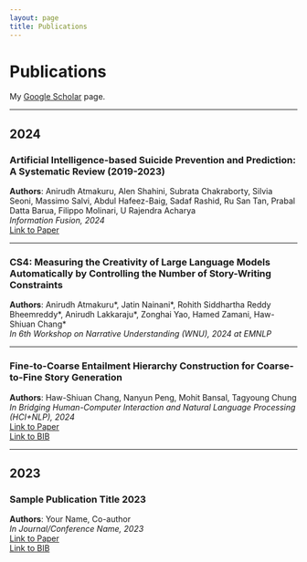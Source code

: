 ```yaml
---
layout: page
title: Publications
---
```


# Publications

My [Google Scholar]([https://scholar.google.com](https://scholar.google.com/citations?user=wknj4_8AAAAJ&hl=en&authuser=1)) page.

---

## 2024

### **Artificial Intelligence-based Suicide Prevention and Prediction: A Systematic Review (2019-2023)**
**Authors**: Anirudh Atmakuru, Alen Shahini, Subrata Chakraborty, Silvia Seoni, Massimo Salvi, Abdul Hafeez-Baig, Sadaf Rashid, Ru San Tan, Prabal Datta Barua, Filippo Molinari, U Rajendra Acharya  
*Information Fusion, 2024*  
[Link to Paper](https://doi.org/10.1016/j.inffus.2024.102673)  

---

### **CS4: Measuring the Creativity of Large Language Models Automatically by Controlling the Number of Story-Writing Constraints**
**Authors**: Anirudh Atmakuru*, Jatin Nainani*, Rohith Siddhartha Reddy Bheemreddy*, Anirudh Lakkaraju*, Zonghai Yao, Hamed Zamani, Haw-Shiuan Chang*  
*In 6th Workshop on Narrative Understanding (WNU), 2024 at EMNLP*  

---

### **Fine-to-Coarse Entailment Hierarchy Construction for Coarse-to-Fine Story Generation**
**Authors**: Haw-Shiuan Chang, Nanyun Peng, Mohit Bansal, Tagyoung Chung  
*In Bridging Human-Computer Interaction and Natural Language Processing (HCI+NLP), 2024*  
[Link to Paper](#)  
[Link to BIB](#)

---

## 2023

### **Sample Publication Title 2023**
**Authors**: Your Name, Co-author  
*In Journal/Conference Name, 2023*  
[Link to Paper](#)  
[Link to BIB](#)
